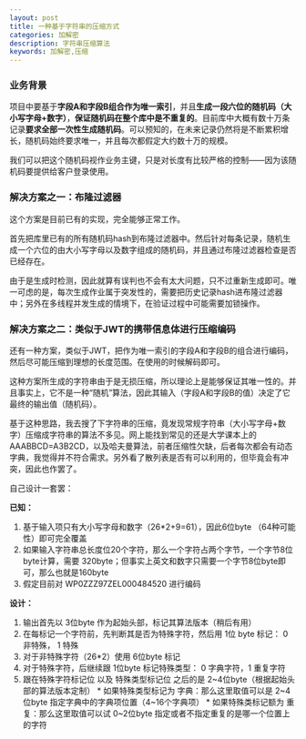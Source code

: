 ```yaml
---
layout: post
title: 一种基于字符串的压缩方式
categories: 加解密
description: 字符串压缩算法
keywords: 加解密,压缩
---
```



### 业务背景

项目中要基于**字段A和字段B组合作为唯一索引**，并且**生成一段六位的随机码（大小写字母+数字）**，**保证随机码在整个库中是不重复的**。目前库中大概有数十万条记录**要求全部一次性生成随机码**。可以预知的，在未来记录仍然将是不断累积增长，随机码始终要求唯一，并且每次都假定大约数十万的规模。

我们可以把这个随机码视作业务主键，只是对长度有比较严格的控制——因为该随机码要提供给客户登录使用。

### 解决方案之一：布隆过滤器
	
这个方案是目前已有的实现，完全能够正常工作。

首先把库里已有的所有随机码hash到布隆过滤器中。然后针对每条记录，随机生成一个六位的由大小写字母以及数字组成的随机码，并且通过布隆过滤器检查是否已经存在。

由于是生成时检测，因此就算有误判也不会有太大问题，只不过重新生成即可。唯一可虑的是，每次生成作业属于突发性的，需要把历史记录hash进布隆过滤器中；另外在多线程并发生成的情境下，在验证过程中可能需要加锁操作。

### 解决方案之二：类似于JWT的携带信息体进行压缩编码

还有一种方案，类似于JWT，把作为唯一索引的字段A和字段B的组合进行编码，然后尽可能压缩到理想的长度范围。在使用的时候解码即可。

这种方案所生成的字符串由于是无损压缩，所以理论上是能够保证其唯一性的。并且事实上，它不是一种“随机”算法，因此其输入（字段A和字段B的值）决定了它最终的输出值（随机码）。

基于这种思路，我去搜了下字符串的压缩，竟发现常规字符串（大小写字母+数字）压缩成字符串的算法不多见。网上能找到常见的还是大学课本上的 AAABBCD=A3B2CD，以及哈夫曼算法，前者压缩性欠缺，后者每次都会有动态字典，我觉得并不符合需求。另外看了散列表是否有可以利用的，但毕竟会有冲突，因此也作罢了。

自己设计一套罢：

**已知：**

1. 基于输入项只有大小写字母和数字（26*2+9=61），因此6位byte （64种可能性）即可完全覆盖
2. 如果输入字符串总长度位20个字符，那么一个字符占两个字节，一个字节8位byte计算，需要 320byte；但事实上英文和数字只需要一个字节8位byte即可，那么也就是160byte
3. 假定目前对 WP0ZZZ97ZEL000484520 进行编码

**设计：**

1. 输出首先以 3位byte 作为起始头部，标记其算法版本（稍后有用）
2.   在每标记一个字符前，先判断其是否为特殊字符，然后用 1位 byte 标记：  0 非特殊， 1  特殊
3.   对于非特殊字符（26*2）使用 6位byte 标记
4.   对于特殊字符，后继续跟 1位byte 标记特殊类型： 0 字典字符，1 重复字符
5.   跟在特殊字符标记位 以及 特殊类型标记位 之后的是 2~4位byte（根据起始头部的算法版本定制）
	* 如果特殊类型标记为 字典：那么这里取值可以是 2~4位byte 指定字典中的字典项位置（4~16个字典项）
	* 如果特殊类标记额为 重复：那么这里取值可以试 0~2位byte 指定或者不指定重复的是哪一个位置上的字符








